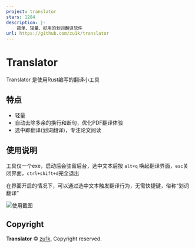```yaml
---
project: translator
stars: 1284
description: |-
    简单、轻量、好用的划词翻译软件
url: https://github.com/zu1k/translator
---
```


# Translator

Translator 是使用Rust编写的翻译小工具

## 特点

- 轻量
- 自动去除多余的换行和断句，优化PDF翻译体验
- 选中即翻译(划词翻译)，专注论文阅读

## 使用说明

工具仅一个exe，启动后会驻留后台，选中文本后按 `alt+q` 唤起翻译界面，`esc`关闭界面，`ctrl+shift+d`完全退出

在界面开启的情况下，可以通过选中文本触发翻译行为，无需快捷键，俗称“划词翻译”

![使用截图](./res/pic.png)

## Copyright

**Translator** © [zu1k](https://github.com/zu1k), Copyright reserved.

